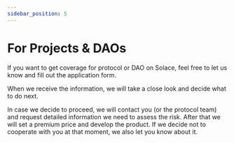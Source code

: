 ```yaml
---
sidebar_position: 5
---
```


# For Projects & DAOs


If you want to get coverage for protocol or DAO on Solace, feel free to let us know and fill out the application form.

When we receive the information, we will take a close look and decide what to do next.

In case we decide to proceed, we will contact you (or the protocol team) and request detailed information we need to assess the risk. After that we will set a premium price and develop the product. If we decide not to cooperate with you at that moment, we also let you know about it.
